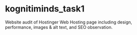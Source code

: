 # kognitiminds_task1
Website audit of Hostinger Web Hosting page including design, performance, images &amp; alt text, and SEO observation.
